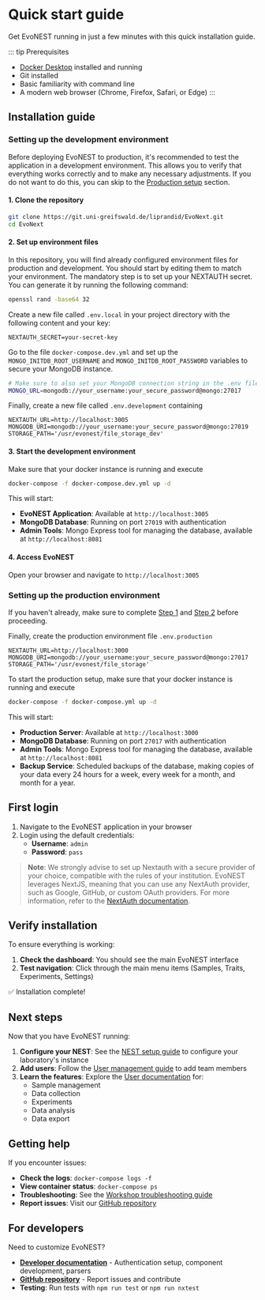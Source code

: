 # Quick start guide

Get EvoNEST running in just a few minutes with this quick installation guide.

::: tip Prerequisites
- [Docker Desktop](https://www.docker.com/products/docker-desktop/) installed and running
- Git installed
- Basic familiarity with command line
- A modern web browser (Chrome, Firefox, Safari, or Edge)
:::

## Installation guide

### Setting up the development environment

Before deploying EvoNEST to production, it's recommended to test the application in a development environment. This allows you to verify that everything works correctly and to make any necessary adjustments. If you do not want to do this, you can skip to the [Production setup](#production-setup) section.


#### 1. Clone the repository

```bash
git clone https://git.uni-greifswald.de/liprandid/EvoNext.git
cd EvoNext
```

#### 2. Set up environment files

In this repository, you will find already configured environment files for production and development. You should start by editing them to match your environment. The mandatory step is to set up your NEXTAUTH secret. You can generate it by running the following command:

```bash
openssl rand -base64 32
```

Create a new file called `.env.local` in your project directory with the following content and your key:

```env
NEXTAUTH_SECRET=your-secret-key
```


Go to the file `docker-compose.dev.yml` and set up the `MONGO_INITDB_ROOT_USERNAME` and `MONGO_INITDB_ROOT_PASSWORD` variables to secure your MongoDB instance. 

```bash
# Make sure to also set your MongoDB connection string in the .env file
MONGO_URL=mongodb://your_username:your_secure_password@mongo:27017
```

Finally, create a new file called `.env.development` containing

```env
NEXTAUTH_URL=http://localhost:3005
MONGODB_URI=mongodb://your_username:your_secure_password@mongo:27019
STORAGE_PATH='/usr/evonest/file_storage_dev'
```


#### 3. Start the development environment

Make sure that your docker instance is running and execute

```bash
docker-compose -f docker-compose.dev.yml up -d
```

This will start:

- **EvoNEST Application**: Available at `http://localhost:3005`
- **MongoDB Database**: Running on port `27019` with authentication
- **Admin Tools**: Mongo Express tool for managing the database, available at `http://localhost:8081`

#### 4. Access EvoNEST

Open your browser and navigate to `http://localhost:3005`

### Setting up the production environment

If you haven't already, make sure to complete [Step 1](#1-clone-the-repository) and [Step 2](#2-set-up-environment-files) before proceeding.


Finally, create the production environment file `.env.production`

```env
NEXTAUTH_URL=http://localhost:3000
MONGODB_URI=mongodb://your_username:your_secure_password@mongo:27017
STORAGE_PATH='/usr/evonest/file_storage'
```

To start the production setup, make sure that your docker instance is running and execute

```bash
docker-compose -f docker-compose.yml up -d
```


This will start:

- **Production Server**: Available at `http://localhost:3000`
- **MongoDB Database**: Running on port `27017` with authentication
- **Admin Tools**: Mongo Express tool for managing the database, available at `http://localhost:8081`
- **Backup Service**: Scheduled backups of the database, making copies of your data every 24 hours for a week, every week for a month, and month for a year.


## First login

1. Navigate to the EvoNEST application in your browser
2. Login using the default credentials:
   - **Username**: `admin`
    - **Password**: `pass`

> **Note**: We strongly advise to set up Nextauth with a secure provider of your choice, compatible with the rules of your institution. EvoNEST leverages NextJS, meaning that you can use any NextAuth provider, such as Google, GitHub, or custom OAuth providers. For more information, refer to the [NextAuth documentation](https://next-auth.js.org/getting-started/introduction).

## Verify installation

To ensure everything is working:

1. **Check the dashboard**: You should see the main EvoNEST interface
2. **Test navigation**: Click through the main menu items (Samples, Traits, Experiments, Settings)

✅ Installation complete!

## Next steps

Now that you have EvoNEST running:

1. **Configure your NEST**: See the [NEST setup guide](/user-docs/nest-setup) to configure your laboratory's instance
2. **Add users**: Follow the [User management guide](/user-docs/user-management) to add team members
3. **Learn the features**: Explore the [User documentation](/user-docs/) for:
   - Sample management
   - Data collection
   - Experiments
   - Data analysis
   - Data export

## Getting help

If you encounter issues:

- **Check the logs**: `docker-compose logs -f`
- **View container status**: `docker-compose ps`
- **Troubleshooting**: See the [Workshop troubleshooting guide](/tutorial/troubleshooting)
- **Report issues**: Visit our [GitHub repository](https://github.com/daniele-liprandi/EvoNEST-backbone/issues)

## For developers

Need to customize EvoNEST?

- **[Developer documentation](/developer-docs/)** - Authentication setup, component development, parsers
- **[GitHub repository](https://github.com/daniele-liprandi/EvoNEST-backbone)** - Report issues and contribute
- **Testing**: Run tests with `npm run test` or `npm run nxtest`
